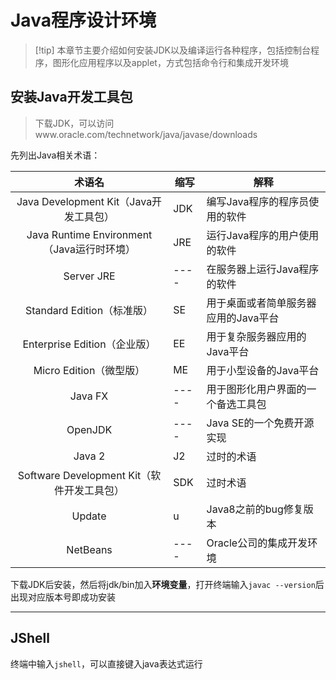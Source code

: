 # **Java程序设计环境**

> [!tip] 本章节主要介绍如何安装JDK以及编译运行各种程序，包括控制台程序，图形化应用程序以及applet，方式包括命令行和集成开发环境

## 安装Java开发工具包

> 下载JDK，可以访问www.oracle.com/technetwork/java/javase/downloads

先列出Java相关术语：

|                   术语名                   | 缩写 | 解释                                 |
| :----------------------------------------: | ---- | ------------------------------------ |
|   Java Development Kit（Java开发工具包）   | JDK  | 编写Java程序的程序员使用的软件       |
| Java Runtime Environment（Java运行时环境） | JRE  | 运行Java程序的用户使用的软件         |
|                 Server JRE                 | ---- | 在服务器上运行Java程序的软件         |
|         Standard Edition（标准版）         | SE   | 用于桌面或者简单服务器应用的Java平台 |
|        Enterprise Edition（企业版）        | EE   | 用于复杂服务器应用的Java平台         |
|          Micro Edition（微型版）           | ME   | 用于小型设备的Java平台               |
|                  Java FX                   | ---- | 用于图形化用户界面的一个备选工具包   |
|                  OpenJDK                   | ---- | Java SE的一个免费开源实现            |
|                   Java 2                   | J2   | 过时的术语                           |
| Software Development Kit（软件开发工具包） | SDK  | 过时术语                             |
|                   Update                   | u    | Java8之前的bug修复版本               |
|                  NetBeans                  | ---- | Oracle公司的集成开发环境             |

下载JDK后安装，然后将jdk/bin加入**环境变量**，打开终端输入`javac --version`后出现对应版本号即成功安装

---

## JShell

终端中输入`jshell`，可以直接键入java表达式运行